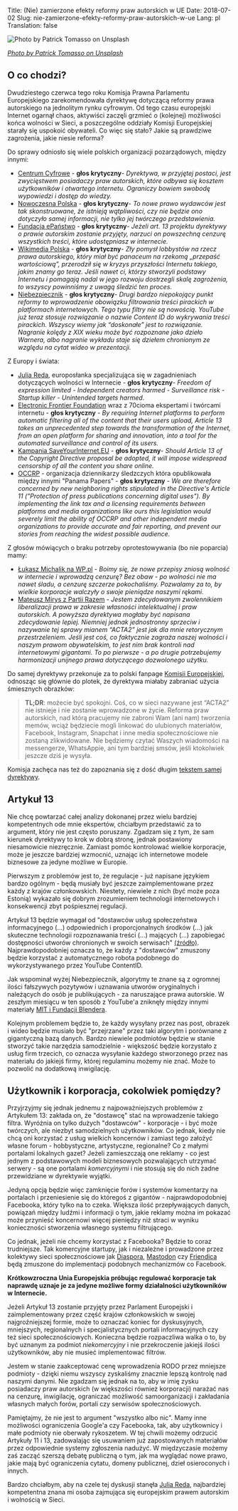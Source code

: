 Title: (Nie) zamierzone efekty reformy praw autorskich w UE
Date: 2018-07-02
Slug: nie-zamierzone-efekty-reformy-praw-autorskich-w-ue
Lang: pl
Translation: false

![Photo by Patrick Tomasso on Unsplash](/images/20_reforma_ue/patrick-tomasso-71909-unsplash.jpg)

[*Photo by Patrick Tomasso on Unsplash*](https://unsplash.com/photos/Oaqk7qqNh_c)

## O co chodzi?

Dwudziestego czerwca tego roku Komisja Prawna Parlamentu Europejskiego zarekomendowała dyrektywę dotyczącą reformy prawa autorskiego na jednolitym rynku cyfrowym. Od tego czasu europejski Internet ogarnął chaos, aktywiści zaczęli grzmieć o (kolejnej) możliwości końca wolności w Sieci, a poszczególne oddziały Komisji Europejskiej starały się uspokoić obywateli. Co więc się stało? Jakie są prawdziwe zagrożenia, jakie niesie reforma?

Do sprawy odniosło się wiele polskich organizacji pozarządowych, między innymi:

 - [Centrum Cyfrowe](https://centrumcyfrowe.pl/blog/category/reforma/) - **głos krytyczny**- *Dyrektywa, w przyjętej postaci, jest zwycięstwem posiadaczy praw autorskich, które odbywa się kosztem użytkowników i otwartego internetu. Ograniczy bowiem swobodę wypowiedzi i dostęp do wiedzy.*
 - [Nowoczesna Polska](https://www.polskieradio.pl/7/129/Artykul/2160803,Nowe-prawo-autorskie-To-moga-byc-ACTA-2) - **głos krytyczny**- *To nowe prawo wydawców jest tak skonstruowane, że istnieją wątpliwości, czy nie będzie ono dotyczyło samej informacji, nie tylko jej twórczego przedstawienia.*
 - [Fundacja ePaństwo](https://epf.org.pl/pl/2018/06/12/saveyourinternet-deleteart13/) - **głos krytyczny**- *Jeżeli art. 13 projektu dyrektywy o prawie autorskim zostanie przyjęty, narzuci on powszechną cenzurę wszystkich treści, które udostępniasz w internecie.*
 - [Wikimedia Polska](http://blog.wikimedia.pl/blog/2018/06/16/vint-cerf-tim-berners-lee-i-wielu-innych-cyberspecjalistow-wyraza-swoj-sprzeciw-wobec-artykulu-13/) - **głos krytyczny**- *Zły pomysł lobbystów na rzecz prawa autorskiego, który miał być panaceum na rzekomą „przepaść wartościową”, przerodził się w kryzys przyszłości Internetu takiego, jakim znamy go teraz. Jeśli nawet ci, którzy stworzyli podstawy Internetu i pomagają nadal w jego rozwoju dostrzegli skalę zagrożenia, to wszyscy powinniśmy z uwagą śledzić ten proces.*
 - [Niebezpiecznik](https://niebezpiecznik.pl/post/podatek-od-linkow-czyli-dlaczego-reforma-praw-autorskich-w-ue-powinna-martwic-programistow-i-kazdego-kto-korzysta-z-internetu/) - **głos krytyczny**- *Drugi bardzo niepokojący punkt reformy to wprowadzenie obowiązku filtrowania treści pirackich w platformach internetowych. Tego typu filtry nie są nowością. YouTube już teraz stosuje rozwiązanie o nazwie Content ID do wykrywania treści pirackich. Wszyscy wiemy jak “doskonałe” jest to rozwiązanie. Nagranie kolędy z XIX wieku może być rozpoznane jako dzieło Warnera, albo nagranie wykładu staje się dziełem chronionym ze względu na cytat wideo w prezentacji.*

Z Europy i świata:

 - [Julia Reda](https://juliareda.eu/eu-copyright-reform/censorship-machines/), europosłanka specjalizująca się w zagadnieniach dotyczących wolności w Internecie - **głos krytyczny**- *Freedom of expression limited - Independent creators harmed - Surveillance risk - Startup killer - Unintended targets harmed*.
 - [Electronic Frontier Foundation](https://www.eff.org/deeplinks/2018/06/internet-luminaries-ring-alarm-eu-copyright-filtering-proposal) wraz z 70cioma ekspertami i twórcami internetu - **głos krytyczny** - *By requiring Internet platforms to perform automatic filtering all of the content that their users upload, Article 13 takes an unprecedented step towards the transformation of the Internet, from an open platform for sharing and innovation, into a tool for the automated surveillance and control of its users.*
 - [Kampania SaveYourInternet.EU](https://www.saveyourinternet.eu/) - **głos krytyczny**- *Should Article 13 of the Copyright Directive proposal be adopted, it will impose widespread censorship of all the content you share online.*
 - [OCCRP](https://www.occrp.org/en/62-press-releases/8003-occrp-s-position-on-the-proposed-directive-on-copyright-in-the-digital-single-market) - organizacja dziennikarzy śledzczych która opublikowała między innymi "Panama Papers" - **głos krytyczny** - *We are therefore concerned by new neighboring rights stipulated in the Directive's Article 11 ("Protection of press publications concerning digital uses"). By implementing the link tax and a licensing requirements between platforms and media organizations like ours this legislation would severely limit the ability of OCCRP and other independent media organizations to provide accurate and fair reporting, and prevent our stories from reaching the widest possible audience.*

Z głosów mówiących o braku potrzeby oprotestowywania (bo nie poparcia) mamy:

 - [Łukasz Michalik na WP.pl](https://tech.wp.pl/olaboga-unia-zabiera-nam-internet-jak-google-i-facebook-walcza-o-swoje-naszymi-rekami-6264693149956225a) - *Boimy się, że nowe przepisy zniosą wolność w internecie i wprowadzą cenzurę? Bez obaw - po wolności nie ma nawet śladu, a cenzurę szczerze pokochaliśmy. Pozwalamy za to, by wielkie korporacje walczyły o swoje pieniądze naszymi rękami.*
 - [Mateusz Mirys z Partii Razem](https://www.facebook.com/notes/mateusz-mirys/acta2-czyli-o-co-chodzi-w-nowej-dyrektywie-ue-i-czy-jest-sens-protestowa%C4%87/1067200883440244/) - *Jestem zdecydowanym zwolennikiem liberalizacji prawa w zakresie własności intelektualnej i praw autorskich. A powyższa dyrektywa mogłaby być napisana zdecydowanie lepiej. Niemniej jednak jednostronny sprzeciw i nazywanie tej sprawy mianem “ACTA2” jest jak dla mnie retorycznym przestrzeleniem. Jeśli jest coś, co faktycznie zagraża naszej wolności i naszym prawom obywatelskim, to jest nim brak kontroli nad internetowymi gigantami. To po pierwsze - a po drugie potrzebujemy harmonizacji unijnego prawa dotyczącego dozwolonego użytku.*

Do samej dyrektywy przekonuje za to polski fanpage [Komisji Europejskiej](https://www.facebook.com/notes/komisja-europejska-w-polsce/nie-nie-zabierzemy-wam-mem%C3%B3w-acta2-to-fakenews/2510288585663448/), odnosząc się głównie do plotek, że dyrektywa miałaby zabraniać użycia śmiesznych obrazków:

> **TL;DR**: możecie być spokojni. Coś, co w sieci nazywane jest “ACTA2” nie istnieje i nie zostanie wprowadzone w życie. Reforma praw autorskich, nad którą pracujemy nie zabroni Wam (ani nam) tworzenia memów, wciąż będziecie mogli linkować do ulubionych materiałów, Facebook, Instagram, Snapchat i inne media społecznościowe nie zostaną zlikwidowane. Nie będziemy czytać Waszych wiadomości na messengerze, WhatsAppie, ani tym bardziej smsów, jeśli ktokolwiek jeszcze dziś je wysyła.

Komisja zachęca nas też do zapoznania się z dość długim [tekstem samej dyrektywy](https://eur-lex.europa.eu/legal-content/PL/TXT/HTML/?uri=CELEX%3A52016PC0593&from=EN).

## Artykuł 13

Nie chcę powtarzać całej analizy dokonanej przez wielu bardziej kompetentnych ode mnie ekspertów, chciałbym przedstawić za to argument, który nie jest często poruszany. Zgadzam się z tym, że sam kierunek dyrektywy to krok w dobrą stronę, jednak postawiony niesamowicie niezręcznie. Zamiast pomóc kontrolować wielkie korporacje, może je jeszcze bardziej wzmocnić, uznając ich internetowe modele biznesowe za jedyne możliwe w Europie.

Pierwszym z problemów jest to, że regulacje - już napisane językiem bardzo ogólnym - będą musiały być jeszcze zaimplementowane przez każdy z krajów członkowskich. Niestety, niewiele z nich (być może poza Estonią) wykazało się dobrym zrozumieniem technologii internetowych i konsekwencji zbyt pośpiesznej regulacji.

Artykuł 13 będzie wymagał od "dostawców usług społeczeństwa informacyjnego (...) odpowiednich i proporcjonalnych środków (...) jak skuteczne technologii rozpoznawania treści (...) mających (...) zapobiegać dostępności utworów chronionych w swoich serwisach" [(źródło)](https://eur-lex.europa.eu/legal-content/PL/TXT/HTML/?uri=CELEX%3A52016PC0593&from=EN). Najprawdopodobniej oznacza to, że każdy z "dostawców" zmuszony będzie korzystać z automatycznego robota podobnego do wykorzystywanego przez YouTube ContentID.

Jak wspominał wyżej Niebezpiecznik, algorytmy te znane są z ogromnej ilości fałszywych pozytywów i uznawania utworów oryginalnych i należących do osób je publikujących - za naruszające prawa autorskie. W zeszłym miesiącu w ten sposób z YouTube'a zniknęły między innymi materiały [MIT i Fundacji Blendera](https://torrentfreak.com/youtubes-piracy-filter-blocks-mit-courses-blender-videos-and-more-180618/).

Kolejnym problemem będzie to, że każdy wysyłany przez nas post, obrazek i wideo będzie musiało być "przejrzane" przez taki algorytm i porównane z gigantyczną bazą danych. Bardzo niewiele podmiotów będzie w stanie stworzyć takie narzędzia samodzielnie - większość będzie korzystało z usług firm trzecich, co oznacza wysyłanie każdego stworzonego przez nas materiału do jakiejś firmy, której regulaminu możemy nie znać. Może to pozwolić na dodatkową inwigilację.

## Użytkownik i korporacja, cokolwiek pomiędzy?

Przyjrzyjmy się jednak jednemu z najpoważniejszych problemów z Artykułem 13: zakłada on, że "dostawcę" stać na wprowadzenie takiego filtra. Wyróżnia on tylko dużych "dostawców" - korporacje - i być może twórczych, ale niezbyt samodzielnych użytkowników. Co jednak, kiedy nie chcą oni korzystać z usług wielkich koncernów i zamiast tego założyć własne forum - hobbystyczne, artystyczne, regionalne? Co z małymi portalami lokalnych gazet? Jeżeli zamieszczają one reklamy - co jest jednym z podstawowych modeli biznesowych pozwalających utrzymać serwery - są one portalami *komercyjnymi* i nie stosują się do nich żadne przewidziane w dyrektywie wyjątki.

Jedyną opcją będzie więc zamknięcie forów i systemów komentarzy na portalach i przeniesienie się do któregoś z gigantów - najprawdopodobniej Facebooka, który tylko na to czeka. Większa ilość przepływających danych, powiązań między ludźmi i informacji o tym, jakie reklamy można im pokazać może przynieść koncernowi więcej pieniędzy niż straci w wyniku konieczności stworzenia własnego systemu filtrującego.

Co jednak, jeżeli nie chcemy korzystać z Facebooka? Będzie to coraz trudniejsze. Tak komercyjne startupy, jak i niezależne i prowadzone przez kolektywy sieci społecznościowe jak [Diaspora](https://diasporafoundation.org/), [Mastodon](https://mastodon.social/about) czy [Friendica](https://friendi.ca/) będą zmuszone do implementacji podobnych mechanizmów co Facebook.

**Krótkowzroczna Unia Europejskia próbując regulować korporacje tak naprawdę uznaje je za jedyne możliwe formy działalności użytkowników w Internecie.**

Jeżeli Artykuł 13 zostanie przyjęty przez Parlament Europejski i zaimplementowany przez część krajów członkowskich w swojej najgroźniejszej formie, może to oznaczać koniec for dyskusyjnych, mniejszych, regionalnych i specjalistycznych portali informacyjnych czy też sieci społecznościowych. Konieczna będzie rozpaczliwa walka o to, by być uznanym za podmiot *niekomercyjny* i nie przekroczenie jakiejś ilości użytkowników, aby nie musieć implementować filtrów.

Jestem w stanie zaakceptować cenę wprowadzenia RODO przez mniejsze podmioty - dzięki niemu wszyscy zyskaliśmy znacznie lepszą kontrolę nad naszymi danymi. Nie zgadzam się jednak na to, aby w imię zysku posiadaczy praw autorskich (w większości również korporacji) narażać nas na cenzurę, inwigilację, ograniczać możliwość samoorganizacji i zakładania własnych małych forów, portali czy serwisów społecznościowych.

Pamiętajmy, że nie jest to argument "wszystko albo nic". Mamy inne możliwości ograniczenia Google'a czy Facebooka, tak, aby użytkownicy i małe podmioty nie oberwały rykoszetem. W tej chwili możemy odrzucić Artykuły 11 i 13, zadowalając się usuwaniem już zapostowanych materiałów przez odpowiednie systemy zgłoszenia nadużyć. W międzyczasie możemy zaś zacząć szerszą debatę publiczną o tym, jak ma wyglądać nowe prawo, jakie mają być ograniczenia cytatu, domeny publicznej, dzieł osieroconych i innych.

Bardzo chciałbym, aby na czele tej dyskusji stanęła [Julia Reda](https://juliareda.eu/en/), najbardziej kompetentna znana mi osoba zajmująca się europejskim prawem autorskim i wolnością w Sieci.

